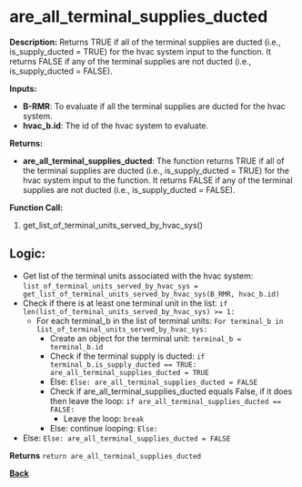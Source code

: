 # are_all_terminal_supplies_ducted

**Description:** Returns TRUE if all of the terminal supplies are ducted (i.e., is_supply_ducted = TRUE) for the hvac system input to the function. It returns FALSE if any of the terminal supplies are not ducted (i.e., is_supply_ducted = FALSE).   

**Inputs:**  
- **B-RMR**: To evaluate if all the terminal supplies are ducted for the hvac system.    
- **hvac_b.id**: The id of the hvac system to evaluate. 

**Returns:**  
- **are_all_terminal_supplies_ducted**: The function returns TRUE if all of the terminal supplies are ducted (i.e., is_supply_ducted = TRUE) for the hvac system input to the function. It returns FALSE if any of the terminal supplies are not ducted (i.e., is_supply_ducted = FALSE).      
 
**Function Call:**  
1. get_list_of_terminal_units_served_by_hvac_sys()      

## Logic: 
- Get list of the terminal units associated with the hvac system: `list_of_terminal_units_served_by_hvac_sys = get_list_of_terminal_units_served_by_hvac_sys(B_RMR, hvac_b.id)`  
- Check if there is at least one terminal unit in the list: `if len(list_of_terminal_units_served_by_hvac_sys) >= 1:`
    - For each terminal_b in the list of terminal units: `For terminal_b in list_of_terminal_units_served_by_hvac_sys:`  
        - Create an object for the terminal unit: `terminal_b = terminal_b.id`  
        - Check if the terminal supply is ducted: `if terminal_b.is_supply_ducted == TRUE: are_all_terminal_supplies_ducted = TRUE`
        - Else: `Else: are_all_terminal_supplies_ducted = FALSE`
        - Check if are_all_terminal_supplies_ducted equals False, if it does then leave the loop: `if are_all_terminal_supplies_ducted == FALSE:`
            - Leave the loop: `break`
        - Else: continue looping: `Else:`   
- Else: `Else: are_all_terminal_supplies_ducted = FALSE`

**Returns** `return are_all_terminal_supplies_ducted`  

**[Back](../_toc.md)**